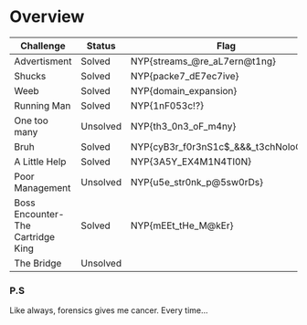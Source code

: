 # Overview

| Challenge  | Status | Flag | Writeup
| ------------- | ------------- |---------| -----|
| Advertisment | Solved  | NYP{streams_@re_aL7ern@t1ng}  |  [Here]()  |
| Shucks  | Solved |  NYP{packe7_dE7ec7ive}| [Here]() |
| Weeb | Solved | NYP{domain_expansion}     |  [Here]() |
| Running Man | Solved | NYP{1nF053c!?} | [Here]()|
| One too many| Unsolved | NYP{th3_0n3_oF_m4ny}|     |  WIP  |
| Bruh| Solved |  NYP{cyB3r_f0r3nS1c$_&&&_t3chNoloG1es}    |  [Here]() |
| A Little Help | Solved |  NYP{3A5Y_EX4M1N4TI0N}    |  [Here]() |
| Poor Management | Unsolved |  NYP{u5e_str0nk_p@5sw0rDs}    |  WIP |
| Boss Encounter-The Cartridge King | Solved |  NYP{mEEt_tHe_M@kEr}    |  [Here]() |
| The Bridge | Unsolved |   |  WIP |

### P.S

Like always, forensics gives me cancer. Every time...